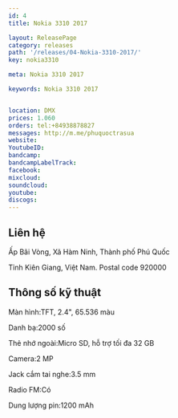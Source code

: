 ```yaml
---
id: 4
title: Nokia 3310 2017 

layout: ReleasePage
category: releases
path: '/releases/04-Nokia-3310-2017/'
key: nokia3310

meta: Nokia 3310 2017 

keywords: Nokia 3310 2017 


location: DMX
prices: 1.060
orders: tel:+84938878827
messages: http://m.me/phuquoctrasua
website: 
YoutubeID: 
bandcamp: 
bandcampLabelTrack: 
facebook: 
mixcloud: 
soundcloud: 
youtube: 
discogs: 
---
```

## Liên hệ

Ấp Bãi Vòng, Xã Hàm Ninh, Thành phố Phú Quốc

Tỉnh Kiên Giang, Việt Nam. Postal code 920000

## Thông số kỹ thuật


Màn hình:TFT, 2.4", 65.536 màu

Danh bạ:2000 số

Thẻ nhớ ngoài:Micro SD, hỗ trợ tối đa 32 GB

Camera:2 MP

Jack cắm tai nghe:3.5 mm

Radio FM:Có

Dung lượng pin:1200 mAh